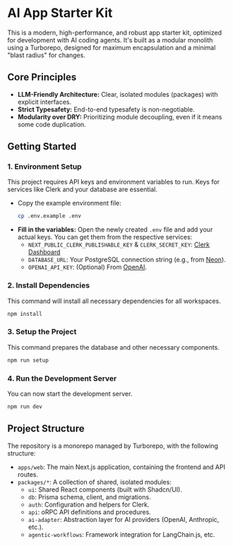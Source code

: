 # AI App Starter Kit

This is a modern, high-performance, and robust app starter kit, optimized for development with AI coding agents. It's built as a modular monolith using a Turborepo, designed for maximum encapsulation and a minimal "blast radius" for changes.

## Core Principles

- **LLM-Friendly Architecture:** Clear, isolated modules (packages) with explicit interfaces.
- **Strict Typesafety:** End-to-end typesafety is non-negotiable.
- **Modularity over DRY:** Prioritizing module decoupling, even if it means some code duplication.

## Getting Started

### 1. Environment Setup

This project requires API keys and environment variables to run. Keys for services like Clerk and your database are essential.

- Copy the example environment file:
  ```bash
  cp .env.example .env
  ```
- **Fill in the variables:** Open the newly created `.env` file and add your actual keys. You can get them from the respective services:
  - `NEXT_PUBLIC_CLERK_PUBLISHABLE_KEY` & `CLERK_SECRET_KEY`: [Clerk Dashboard](https://dashboard.clerk.com)
  - `DATABASE_URL`: Your PostgreSQL connection string (e.g., from [Neon](https://neon.tech)).
  - `OPENAI_API_KEY`: (Optional) From [OpenAI](https://platform.openai.com/api-keys).

### 2. Install Dependencies

This command will install all necessary dependencies for all workspaces.

```bash
npm install
```

### 3. Setup the Project

This command prepares the database and other necessary components.

```bash
npm run setup
```

### 4. Run the Development Server

You can now start the development server.

```bash
npm run dev
```

## Project Structure

The repository is a monorepo managed by Turborepo, with the following structure:

- `apps/web`: The main Next.js application, containing the frontend and API routes.
- `packages/*`: A collection of shared, isolated modules:
  - `ui`: Shared React components (built with Shadcn/UI).
  - `db`: Prisma schema, client, and migrations.
  - `auth`: Configuration and helpers for Clerk.
  - `api`: oRPC API definitions and procedures.
  - `ai-adapter`: Abstraction layer for AI providers (OpenAI, Anthropic, etc.).
  - `agentic-workflows`: Framework integration for LangChain.js, etc.
